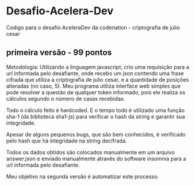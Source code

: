 # Desafio-Acelera-Dev
Codigo para o desafio AceleraDev da codenation - criptografia de julio cesar


## primeira versão - 99 pontos ##
Metodologia:
Utilizando a linguagem javascript, crio uma requisição para a url informada pelo desafiante, onde recebo um json contendo uma frase cifrada
que utiliza a criptografia de julio cesar, e a quantidade de posições alteradas (no caso, 5).
Meu programa utiliza interface web simples que pode resolver a questão de qualquer token informado, pois ele realiza os cálculos segundo o 
número de casas recebidas. 

Todo o cálculo feito é hardcoded. E o tempo todo é utilizado uma função sha-1 (da biblioteca sha1-js) para verificar o hash da string e 
garantir sua integridade.

Apesar de alguns pequenos bugs, que são bem conhecidos, é verificado pelo hash que há integridade na string decifrada.

Todos os dados obtidos são colocados manualmente em um arquivo answer.json e enviado manualmente através do software insomnia para a url
informada pelo desafiante. 

Meu objetivo na segunda versão é automatizar este processo.
